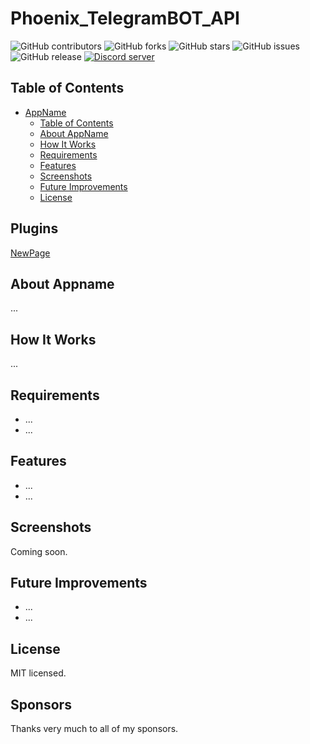 
# Phoenix_TelegramBOT_API
![GitHub contributors][contributors-badge]
![GitHub forks][forks-badge]
![GitHub stars][stars-badge]
![GitHub issues][issues-badge]
![GitHub release][release-badge]
<a href="https://discord.gg/39brtBXq"><img src="https://img.shields.io/discord/1309574664141668393?color=5865F2&logo=discord&logoColor=white&style=for-the-badge" alt="Discord server" /></a>

<!--
[Join our Discord][discord-invite]


<div align="center">

[Home](#home) | [Features](#features) | [Installation](#installation) | [Usage](#usage) | [Contributing](#contributing) | [License](#license)

---

![Project Logo](https://via.placeholder.com/150)  
*Your tagline or brief description here.*

</div>
Unlock achievements on Microsoft/Xbox games with ease. This tool is inspired by the functionality of Steam Achievements Manager and is completely free to use.
-->


## Table of Contents
- [AppName](#appname)
  - [Table of Contents](#table-of-contents)
  - [About AppName](#about-appname)
  - [How It Works](#how-it-works)
  - [Requirements](#requirements)
  - [Features](#features)
  - [Screenshots](#screenshots)
  - [Future Improvements](#future-improvements)
  - [License](#license)

## Plugins
<a href="NewPage.md">NewPage</a>

## About Appname
...

## How It Works
...

## Requirements
- ...
- ...

## Features
- ...
- ...

## Screenshots
Coming soon.

## Future Improvements
- ...
- ...

## License
MIT licensed.

## Sponsors
Thanks very much to all of my sponsors.


[contributors-badge]: https://img.shields.io/github/contributors/RainbowFurry/Phoenix_TelegramBOT_API?style=for-the-badge
[contributors-url]: https://github.com/RainbowFurry/Phoenix_TelegramBOT_API/graphs/contributors
[forks-badge]: https://img.shields.io/github/forks/RainbowFurry/Phoenix_TelegramBOT_API?style=for-the-badge
[forks-url]: https://github.com/RainbowFurry/Phoenix_TelegramBOT_API/network/members
[stars-badge]: https://img.shields.io/github/stars/RainbowFurry/Phoenix_TelegramBOT_API?style=for-the-badge
[stars-url]: https://github.com/RainbowFurry/Phoenix_TelegramBOT_API/stargazers
[issues-badge]: https://img.shields.io/github/issues/RainbowFurry/Phoenix_TelegramBOT_API?style=for-the-badge
[issues-url]: https://github.com/RainbowFurry/Phoenix_TelegramBOT_API/issues
[release-badge]: https://img.shields.io/github/v/release/RainbowFurry/Phoenix_TelegramBOT_API?style=for-the-badge
[release-url]: https://github.com/RainbowFurry/Phoenix_TelegramBOT_API/releases
[discord-id]: https://img.shields.io/discord/1013602813093359657?logo=discord&style=for-the-badge
[discord-invite]: https://discord.gg/ugDvSw7cns
[WPF-Commit]: https://github.com/lepoco/wpfui/tree/c8cd75f6f82414a52a94d2a55fe2a21dd5db83d7
[LICENSE]:LICENSE
[MIT-LICENSE]:LICENSE.MIT
